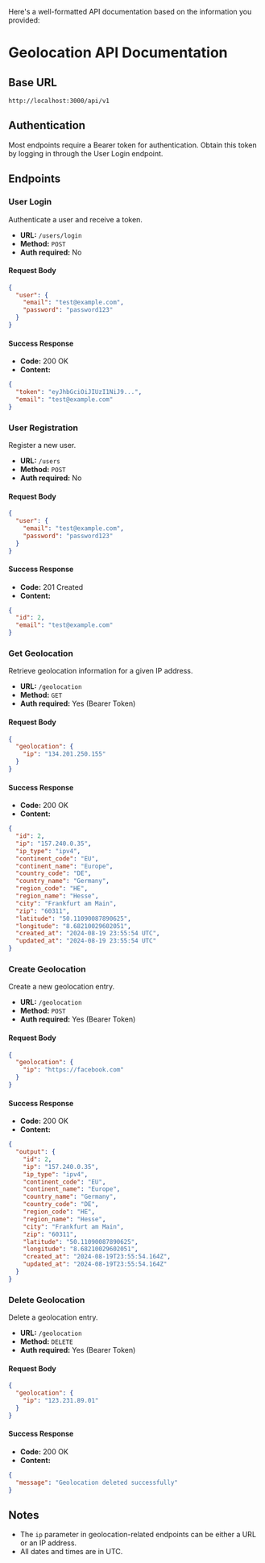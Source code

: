 Here's a well-formatted API documentation based on the information you provided:

# Geolocation API Documentation

## Base URL
`http://localhost:3000/api/v1`

## Authentication
Most endpoints require a Bearer token for authentication. Obtain this token by logging in through the User Login endpoint.

## Endpoints

### User Login
Authenticate a user and receive a token.

- **URL:** `/users/login`
- **Method:** `POST`
- **Auth required:** No

#### Request Body
```json
{
  "user": {
    "email": "test@example.com",
    "password": "password123"
  }
}
```

#### Success Response
- **Code:** 200 OK
- **Content:**
```json
{
  "token": "eyJhbGciOiJIUzI1NiJ9...",
  "email": "test@example.com"
}
```

### User Registration
Register a new user.

- **URL:** `/users`
- **Method:** `POST`
- **Auth required:** No

#### Request Body
```json
{
  "user": {
    "email": "test@example.com",
    "password": "password123"
  }
}
```

#### Success Response
- **Code:** 201 Created
- **Content:**
```json
{
  "id": 2,
  "email": "test@example.com"
}
```

### Get Geolocation
Retrieve geolocation information for a given IP address.

- **URL:** `/geolocation`
- **Method:** `GET`
- **Auth required:** Yes (Bearer Token)

#### Request Body
```json
{
  "geolocation": {
    "ip": "134.201.250.155"
  }
}
```

#### Success Response
- **Code:** 200 OK
- **Content:**
```json
{
  "id": 2,
  "ip": "157.240.0.35",
  "ip_type": "ipv4",
  "continent_code": "EU",
  "continent_name": "Europe",
  "country_code": "DE",
  "country_name": "Germany",
  "region_code": "HE",
  "region_name": "Hesse",
  "city": "Frankfurt am Main",
  "zip": "60311",
  "latitude": "50.11090087890625",
  "longitude": "8.68210029602051",
  "created_at": "2024-08-19 23:55:54 UTC",
  "updated_at": "2024-08-19 23:55:54 UTC"
}
```

### Create Geolocation
Create a new geolocation entry.

- **URL:** `/geolocation`
- **Method:** `POST`
- **Auth required:** Yes (Bearer Token)

#### Request Body
```json
{
  "geolocation": {
    "ip": "https://facebook.com"
  }
}
```

#### Success Response
- **Code:** 200 OK
- **Content:**
```json
{
  "output": {
    "id": 2,
    "ip": "157.240.0.35",
    "ip_type": "ipv4",
    "continent_code": "EU",
    "continent_name": "Europe",
    "country_name": "Germany",
    "country_code": "DE",
    "region_code": "HE",
    "region_name": "Hesse",
    "city": "Frankfurt am Main",
    "zip": "60311",
    "latitude": "50.11090087890625",
    "longitude": "8.68210029602051",
    "created_at": "2024-08-19T23:55:54.164Z",
    "updated_at": "2024-08-19T23:55:54.164Z"
  }
}
```

### Delete Geolocation
Delete a geolocation entry.

- **URL:** `/geolocation`
- **Method:** `DELETE`
- **Auth required:** Yes (Bearer Token)

#### Request Body
```json
{
  "geolocation": {
    "ip": "123.231.89.01"
  }
}
```

#### Success Response
- **Code:** 200 OK
- **Content:**
```json
{
  "message": "Geolocation deleted successfully"
}
```

## Notes
- The `ip` parameter in geolocation-related endpoints can be either a URL or an IP address.
- All dates and times are in UTC.

